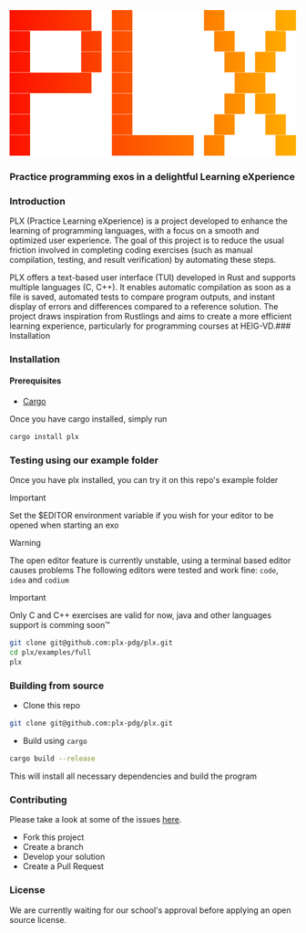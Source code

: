 <center>

![logo of PLX](imgs/logo.svg)
</center>

### **P**ractice programming exos in a delightful **L**earning e**X**perience

### Introduction

PLX (Practice Learning eXperience) is a project developed to enhance the learning of programming languages, with a focus on a smooth and optimized user experience. The goal of this project is to reduce the usual friction involved in completing coding exercises (such as manual compilation, testing, and result verification) by automating these steps.

PLX offers a text-based user interface (TUI) developed in Rust and supports multiple languages (C, C++). It enables automatic compilation as soon as a file is saved, automated tests to compare program outputs, and instant display of errors and differences compared to a reference solution. The project draws inspiration from Rustlings and aims to create a more efficient learning experience, particularly for programming courses at HEIG-VD.### Installation

### Installation

#### Prerequisites

- [Cargo](https://www.rust-lang.org/tools/install)

Once you have cargo installed, simply run

```bash
cargo install plx
```

### Testing using our example folder

Once you have plx installed, you can try it on this repo's example folder

> [!IMPORTANT] 
> Set the $EDITOR environment variable if you wish for your editor to be opened when starting an exo

> [!WARNING] 
> The open editor feature is currently unstable, using a terminal based editor causes problems
> The following editors were tested and work fine: `code`, `idea` and `codium`

> [!IMPORTANT] 
> Only C and C++ exercises are valid for now, java and other languages support is comming soon™

```bash
git clone git@github.com:plx-pdg/plx.git
cd plx/examples/full
plx
```

### Building from source

- Clone this repo

```bash
git clone git@github.com:plx-pdg/plx.git
```

- Build using `cargo`

```bash
cargo build --release
```

This will install all necessary dependencies and build the program

### Contributing

Please take a look at some of the issues [here](https://github.com/plx-pdg/plx/issues).

- Fork this project
- Create a branch
- Develop your solution
- Create a Pull Request


### License

We are currently waiting for our school's approval before applying an open source license.
